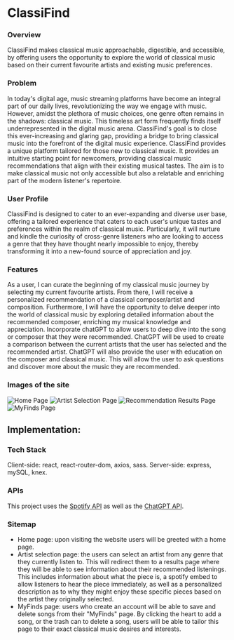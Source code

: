 # ClassiFind

### Overview

ClassiFind makes classical music approachable, digestible, and accessible, by offering users the opportunity to explore the world of classical music based on their current favourite artists and existing music preferences.

### Problem

In today's digital age, music streaming platforms have become an integral part of our daily lives, revolutionizing the way we engage with music. However, amidst the plethora of music choices, one genre often remains in the shadows: classical music. This timeless art form frequently finds itself underrepresented in the digital music arena. ClassiFind's goal is to close this ever-increasing and glaring gap, providing a bridge to bring classical music into the forefront of the digital music experience. ClassiFind provides a unique platform tailored for those new to classical music. It provides an intuitive starting point for newcomers, providing classical music recommendations that align with their existing musical tastes. The aim is to make classical music not only accessible but also a relatable and enriching part of the modern listener's repertoire.

### User Profile

ClassiFind is designed to cater to an ever-expanding and diverse user base, offering a tailored experience that caters to each user's unique tastes and preferences within the realm of classical music. Particularly, it will nurture and kindle the curiosity of cross-genre listeners who are looking to access a genre that they have thought nearly impossible to enjoy, thereby transforming it into a new-found source of appreciation and joy.

### Features

As a user, I can curate the beginning of my classical music journey by selecting my current favourite artists. From there, I will receive a personalized recommendation of a classical composer/artist and composition. Furthermore, I will have the opportunity to delve deeper into the world of classical music by exploring detailed information about the recommended composer, enriching my musical knowledge and appreciation. Incorporate chatGPT to allow users to deep dive into the song or composer that they were recommended. ChatGPT will be used to create a comparison between the current artists that the user has selected and the recommended artist. ChatGPT will also provide the user with education on the composer and classical music. This will allow the user to ask questions and discover more about the music they are recommended.

### Images of the site

![Home Page](./proposal/FinalSiteImages/FireShot%20Capture%20002%20-%20ClassiFind%20-%20localhost.png)
![Artist Selection Page](./proposal/FinalSiteImages/FireShot%20Capture%20004%20-%20ClassiFind%20-%20localhost.png)
![Recommendation Results Page](./proposal/FinalSiteImages/FireShot%20Capture%20005%20-%20ClassiFind%20-%20localhost.png)
![MyFinds Page](./proposal/FinalSiteImages/FireShot%20Capture%20006%20-%20ClassiFind%20-%20localhost.png)

## Implementation:

### Tech Stack

Client-side: react, react-router-dom, axios, sass. Server-side: express, mySQL, knex.

### APIs

This project uses the [Spotify API](https://developer.spotify.com/documentation/web-api) as well as the [ChatGPT API](https://openai.com/blog/introducing-chatgpt-and-whisper-apis).

### Sitemap

- Home page: upon visiting the website users will be greeted with a home page.
- Artist selection page: the users can select an artist from any genre that they currently listen to. This will redirect them to a results page where they will be able to see information about their recommended listenings. This includes information about what the piece is, a spotify embed to allow listeners to hear the piece immediately, as well as a personalized description as to why they might enjoy these specific pieces based on the artist they originally selected.
- MyFinds page: users who create an account will be able to save and delete songs from their "MyFinds" page. By clicking the heart to add a song, or the trash can to delete a song, users will be able to tailor this page to their exact classical music desires and interests.

